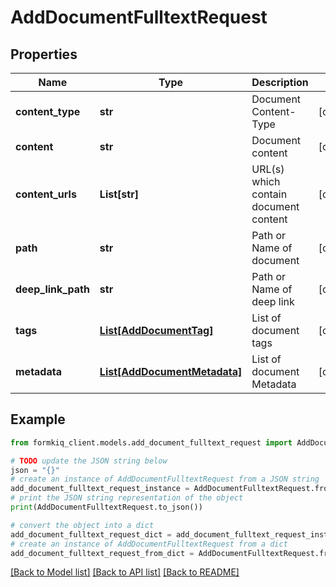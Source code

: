 # AddDocumentFulltextRequest


## Properties

Name | Type | Description | Notes
------------ | ------------- | ------------- | -------------
**content_type** | **str** | Document Content-Type | [optional] 
**content** | **str** | Document content | [optional] 
**content_urls** | **List[str]** | URL(s) which contain document content | [optional] 
**path** | **str** | Path or Name of document | [optional] 
**deep_link_path** | **str** | Path or Name of deep link | [optional] 
**tags** | [**List[AddDocumentTag]**](AddDocumentTag.md) | List of document tags | [optional] 
**metadata** | [**List[AddDocumentMetadata]**](AddDocumentMetadata.md) | List of document Metadata | [optional] 

## Example

```python
from formkiq_client.models.add_document_fulltext_request import AddDocumentFulltextRequest

# TODO update the JSON string below
json = "{}"
# create an instance of AddDocumentFulltextRequest from a JSON string
add_document_fulltext_request_instance = AddDocumentFulltextRequest.from_json(json)
# print the JSON string representation of the object
print(AddDocumentFulltextRequest.to_json())

# convert the object into a dict
add_document_fulltext_request_dict = add_document_fulltext_request_instance.to_dict()
# create an instance of AddDocumentFulltextRequest from a dict
add_document_fulltext_request_from_dict = AddDocumentFulltextRequest.from_dict(add_document_fulltext_request_dict)
```
[[Back to Model list]](../README.md#documentation-for-models) [[Back to API list]](../README.md#documentation-for-api-endpoints) [[Back to README]](../README.md)


